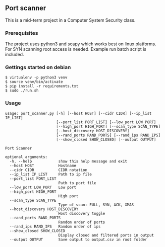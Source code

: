 ## Port scanner
This is a mid-term project in a Computer System Security class.

### Prerequisites
The project uses python3 and scapy which works best on linux platforms. For SYN scanning root access is needed. Example run batch script is included.

### Gettings started on debian
```
$ virtualenv -p python3 venv
$ source venv/bin/activate
$ pip install -r requirements.txt
$ sudo ./run.sh
```

### Usage
```
usage: port_scanner.py [-h] [--host HOST] [--cidr CIDR] [--ip_list IP_LIST]
                       [--port_list PORT_LIST] [--low_port LOW_PORT]
                       [--high_port HIGH_PORT] [--scan_type SCAN_TYPE]
                       [--host_discovery HOST_DISCOVERY]
                       [--rand_ports RAND_PORTS] [--rand_ips RAND_IPS]
                       [--show_closed SHOW_CLOSED] [--output OUTPUT]

Port Scanner

optional arguments:
  -h, --help            show this help message and exit
  --host HOST           Hostname
  --cidr CIDR           CIDR notation
  --ip_list IP_LIST     Path to ip file
  --port_list PORT_LIST
                        Path to port file
  --low_port LOW_PORT   Low port
  --high_port HIGH_PORT
                        High port
  --scan_type SCAN_TYPE
                        Type of scan: FULL, SYN, ACK, XMAS
  --host_discovery HOST_DISCOVERY
                        Host discovery toggle
  --rand_ports RAND_PORTS
                        Random order of ports
  --rand_ips RAND_IPS   Random order of ips
  --show_closed SHOW_CLOSED
                        Display closed and filtered ports in output
  --output OUTPUT       Save output to output.csv in root folder
  ```